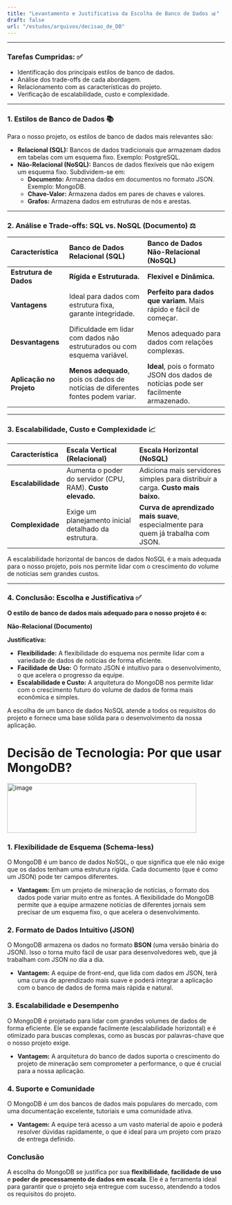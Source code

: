 ```yaml
---
title: "Levantamento e Justificativa da Escolha de Banco de Dados 📊"
draft: false
url: "/estudos/arquivos/decisao_de_DB"
---
```


---

### **Tarefas Cumpridas:** ✅

* Identificação dos principais estilos de banco de dados.
* Análise dos trade-offs de cada abordagem.
* Relacionamento com as características do projeto.
* Verificação de escalabilidade, custo e complexidade.

---

### **1. Estilos de Banco de Dados** 📚

Para o nosso projeto, os estilos de banco de dados mais relevantes são:

* **Relacional (SQL):** Bancos de dados tradicionais que armazenam dados em tabelas com um esquema fixo. Exemplo: PostgreSQL.
* **Não-Relacional (NoSQL):** Bancos de dados flexíveis que não exigem um esquema fixo. Subdividem-se em:
    * **Documento:** Armazena dados em documentos no formato JSON. Exemplo: MongoDB.
    * **Chave-Valor:** Armazena dados em pares de chaves e valores.
    * **Grafos:** Armazena dados em estruturas de nós e arestas.

---

### **2. Análise e Trade-offs: SQL vs. NoSQL (Documento)** ⚖️

| Característica | Banco de Dados Relacional (SQL) | Banco de Dados Não-Relacional (NoSQL) |
| :--- | :--- | :--- |
| **Estrutura de Dados** | **Rígida e Estruturada.** | **Flexível e Dinâmica.** |
| **Vantagens** | Ideal para dados com estrutura fixa, garante integridade. | **Perfeito para dados que variam.** Mais rápido e fácil de começar. |
| **Desvantagens** | Dificuldade em lidar com dados não estruturados ou com esquema variável. | Menos adequado para dados com relações complexas. |
| **Aplicação no Projeto** | **Menos adequado**, pois os dados de notícias de diferentes fontes podem variar. | **Ideal**, pois o formato JSON dos dados de notícias pode ser facilmente armazenado. |

---

### **3. Escalabilidade, Custo e Complexidade** 📈

| Característica | Escala Vertical (Relacional) | Escala Horizontal (NoSQL) |
| :--- | :--- | :--- |
| **Escalabilidade** | Aumenta o poder do servidor (CPU, RAM). **Custo elevado.** | Adiciona mais servidores simples para distribuir a carga. **Custo mais baixo.** |
| **Complexidade** | Exige um planejamento inicial detalhado da estrutura. | **Curva de aprendizado mais suave**, especialmente para quem já trabalha com JSON. |

A escalabilidade horizontal de bancos de dados NoSQL é a mais adequada para o nosso projeto, pois nos permite lidar com o crescimento do volume de notícias sem grandes custos.

---

### **4. Conclusão: Escolha e Justificativa** ✅

**O estilo de banco de dados mais adequado para o nosso projeto é o:**

**Não-Relacional (Documento)**

**Justificativa:**

* **Flexibilidade:** A flexibilidade do esquema nos permite lidar com a variedade de dados de notícias de forma eficiente.
* **Facilidade de Uso:** O formato JSON é intuitivo para o desenvolvimento, o que acelera o progresso da equipe.
* **Escalabilidade e Custo:** A arquitetura do MongoDB nos permite lidar com o crescimento futuro do volume de dados de forma mais econômica e simples.

A escolha de um banco de dados NoSQL atende a todos os requisitos do projeto e fornece uma base sólida para o desenvolvimento da nossa aplicação.
# Decisão de Tecnologia: Por que usar MongoDB?

<img width="438" height="115" alt="image" src="https://github.com/user-attachments/assets/547ab99a-ae9c-4629-bd96-e0d46096baf0" />


### 1. Flexibilidade de Esquema (Schema-less)

O MongoDB é um banco de dados NoSQL, o que significa que ele não exige que os dados tenham uma estrutura rígida. Cada documento (que é como um JSON) pode ter campos diferentes.

* **Vantagem:** Em um projeto de mineração de notícias, o formato dos dados pode variar muito entre as fontes. A flexibilidade do MongoDB permite que a equipe armazene notícias de diferentes jornais sem precisar de um esquema fixo, o que acelera o desenvolvimento.

### 2. Formato de Dados Intuitivo (JSON)

O MongoDB armazena os dados no formato **BSON** (uma versão binária do JSON). Isso o torna muito fácil de usar para desenvolvedores web, que já trabalham com JSON no dia a dia.

* **Vantagem:** A equipe de front-end, que lida com dados em JSON, terá uma curva de aprendizado mais suave e poderá integrar a aplicação com o banco de dados de forma mais rápida e natural.

### 3. Escalabilidade e Desempenho

O MongoDB é projetado para lidar com grandes volumes de dados de forma eficiente. Ele se expande facilmente (escalabilidade horizontal) e é otimizado para buscas complexas, como as buscas por palavras-chave que o nosso projeto exige.

* **Vantagem:** A arquitetura do banco de dados suporta o crescimento do projeto de mineração sem comprometer a performance, o que é crucial para a nossa aplicação.

### 4. Suporte e Comunidade

O MongoDB é um dos bancos de dados mais populares do mercado, com uma documentação excelente, tutoriais e uma comunidade ativa.

* **Vantagem:** A equipe terá acesso a um vasto material de apoio e poderá resolver dúvidas rapidamente, o que é ideal para um projeto com prazo de entrega definido.

### Conclusão

A escolha do MongoDB se justifica por sua **flexibilidade**, **facilidade de uso** e **poder de processamento de dados em escala**. Ele é a ferramenta ideal para garantir que o projeto seja entregue com sucesso, atendendo a todos os requisitos do projeto.




